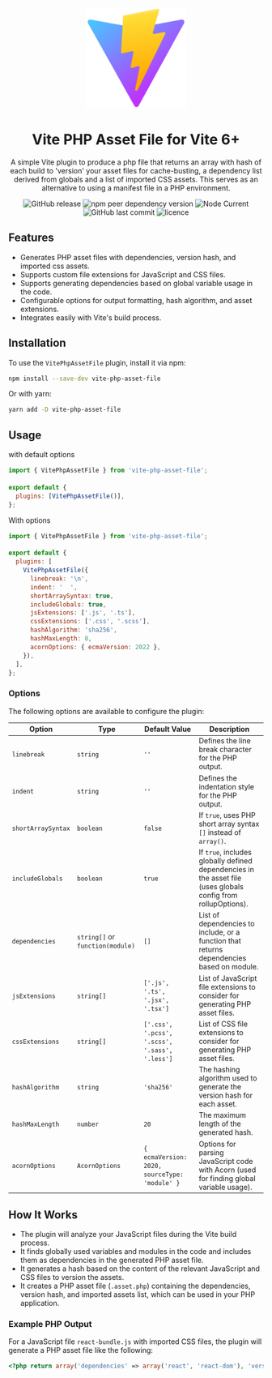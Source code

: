 <div align="center">
  <a href="https://vitejs.dev/">
    <img width="200" height="200" hspace="10" src="vite-logo.svg" alt="vite logo" />
  </a>
  <h1>️Vite PHP Asset File for Vite 6+</h1>
  <p>
A simple Vite plugin to produce a php file that returns an array with hash of each build to 'version' your asset files for cache-busting, a dependency list derived from globals and a list of imported
CSS assets. This serves as an alternative to using a manifest file in a PHP environment.
</p>
  <img src="https://img.shields.io/github/v/release/mrOttoW/vite-php-asset-file" alt="GitHub release" />
  <img src="https://img.shields.io/npm/dependency-version/vite-php-asset-file/peer/vite" alt="npm peer dependency version" />
  <img alt="Node Current" src="https://img.shields.io/node/v/vite-php-asset-file">
  <img src="https://img.shields.io/github/last-commit/mrOttoW/vite-php-asset-file" alt="GitHub last commit"/>
  <img src="https://img.shields.io/npm/l/vite-php-asset-file" alt="licence" />
</div>

## Features

- Generates PHP asset files with dependencies, version hash, and imported css assets.
- Supports custom file extensions for JavaScript and CSS files.
- Supports generating dependencies based on global variable usage in the code.
- Configurable options for output formatting, hash algorithm, and asset extensions.
- Integrates easily with Vite's build process.

## Installation

To use the `VitePhpAssetFile` plugin, install it via npm:

```bash
npm install --save-dev vite-php-asset-file
```

Or with yarn:

```bash
yarn add -D vite-php-asset-file
```

## Usage

with default options

```js
import { VitePhpAssetFile } from 'vite-php-asset-file';

export default {
  plugins: [VitePhpAssetFile()],
};
```

With options

```js
import { VitePhpAssetFile } from 'vite-php-asset-file';

export default {
  plugins: [
    VitePhpAssetFile({
      linebreak: '\n',
      indent: '  ',
      shortArraySyntax: true,
      includeGlobals: true,
      jsExtensions: ['.js', '.ts'],
      cssExtensions: ['.css', '.scss'],
      hashAlgorithm: 'sha256',
      hashMaxLength: 8,
      acornOptions: { ecmaVersion: 2022 },
    }),
  ],
};
```

### Options

The following options are available to configure the plugin:

| Option             | Type                             | Default Value                                  | Description                                                                                                   |
| ------------------ | -------------------------------- | ---------------------------------------------- | ------------------------------------------------------------------------------------------------------------- |
| `linebreak`        | `string`                         | `''`                                           | Defines the line break character for the PHP output.                                                          |
| `indent`           | `string`                         | `''`                                           | Defines the indentation style for the PHP output.                                                             |
| `shortArraySyntax` | `boolean`                        | `false`                                        | If `true`, uses PHP short array syntax `[]` instead of `array()`.                                             |
| `includeGlobals`   | `boolean`                        | `true`                                         | If `true`, includes globally defined dependencies in the asset file (uses globals config from rollupOptions). |
| `dependencies`     | `string[]` or `function(module)` | `[]`                                           | List of dependencies to include, or a function that returns dependencies based on module.                     |
| `jsExtensions`     | `string[]`                       | `['.js', '.ts', '.jsx', '.tsx']`               | List of JavaScript file extensions to consider for generating PHP asset files.                                |
| `cssExtensions`    | `string[]`                       | `['.css', '.pcss', '.scss', '.sass', '.less']` | List of CSS file extensions to consider for generating PHP asset files.                                       |
| `hashAlgorithm`    | `string`                         | `'sha256'`                                     | The hashing algorithm used to generate the version hash for each asset.                                       |
| `hashMaxLength`    | `number`                         | `20`                                           | The maximum length of the generated hash.                                                                     |
| `acornOptions`     | `AcornOptions`                   | `{ ecmaVersion: 2020, sourceType: 'module' }`  | Options for parsing JavaScript code with Acorn (used for finding global variable usage).                      |

## How It Works

- The plugin will analyze your JavaScript files during the Vite build process.
- It finds globally used variables and modules in the code and includes them as dependencies in the generated PHP asset file.
- It generates a hash based on the content of the relevant JavaScript and CSS files to version the assets.
- It creates a PHP asset file (`.asset.php`) containing the dependencies, version hash, and imported assets list, which can be used in your PHP application.

### Example PHP Output

For a JavaScript file `react-bundle.js` with imported CSS files, the plugin will generate a PHP asset file like the following:

```php
<?php return array('dependencies' => array('react', 'react-dom'), 'version' => '00472e96f3e2edf6bdc4', 'assets' => array('react-bundle.css'));
```
